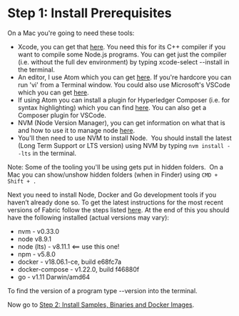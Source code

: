 # Step 1: Install Prerequisites
On a Mac you're going to need these tools:
* Xcode, you can get that [here](https://developer.apple.com/). You need this for its C++ compiler if you want to compile some Node.js programs. You can get just the compiler (i.e. without the full dev environment) by typing xcode-select --install in the terminal.
* An editor, I use Atom which you can get [here](https://atom.io/). If you're hardcore you can run 'vi' from a Terminal window. You could also use Microsoft's VSCode which you can get [here](https://code.visualstudio.com/download).
* If using Atom you can install a plugin for Hyperledger Composer (i.e. for syntax highlighting) which you can find [here](https://github.com/hyperledger/composer-atom-plugin). You can also get a Composer plugin for VSCode.
* NVM (Node Version Manager), you can get information on what that is and how to use it to manage node [here](https://nodesource.com/blog/installing-node-js-tutorial-using-nvm-on-mac-os-x-and-ubuntu/).
* You'll then need to use NVM to install Node.  You should install the latest (Long Term Support or LTS version) using NVM by typing `nvm install --lts` in the terminal.

Note: Some of the tooling you'll be using gets put in hidden folders.  On a Mac you can show/unshow hidden folders (when in Finder) using `CMD + Shift + .`

Next you need to install Node, Docker and Go development tools if you haven’t already done so. To get the latest instructions for the most recent versions of Fabric follow the steps listed [here](https://hyperledger-fabric.readthedocs.io/en/latest/prereqs.html#). At the end of this you should have the following installed (actual versions may vary):
* nvm - v0.33.0
* node v8.9.1
* node (lts) - v8.11.1 <== use this one!
* npm - v5.8.0
* docker - v18.06.1-ce, build e68fc7a
* docker-compose - v1.22.0, build f46880f
* go - v1.11 Darwin/amd64

To find the version of a program type <program-name> --version into the terminal.

Now go to [Step 2: Install Samples, Binaries and Docker Images](../docs/InstallSamples).
